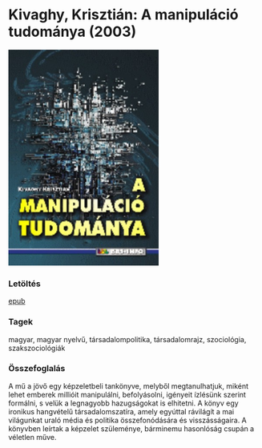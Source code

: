 # <a name="id_293">Kivaghy, Krisztián: A manipuláció tudománya (2003)</a>
<img src="https://github.com/BercziSandor/calibre_lib/raw/main/libs/main/Kivaghy%2C%20Krisztian/A%20manipulacio%20tudomanya%20%28293%29/cover.jpg" alt="cover" width="300"/>

### Letöltés
[epub](https://github.com/BercziSandor/calibre_lib/raw/main/libs/main/Kivaghy%2C%20Krisztian/A%20manipulacio%20tudomanya%20%28293%29/A%20manipulacio%20tudomanya%20-%20Kivaghy%2C%20Krisztian.epub)

### Tagek
magyar, magyar nyelvű, társadalompolitika, társadalomrajz, szociológia, szakszociológiák

### Összefoglalás
<div>
<p>A mű a jövő egy képzeletbeli tankönyve, melyből meg­tanulhatjuk, miként lehet emberek millióit manipulálni, befolyásolni, igényeit ízlésünk szerint formálni, s velük a legnagyobb hazugságokat is elhitetni. A könyv egy ironikus hangvételű társadalomszatíra, amely egyúttal rávilágít a mai világunkat uraló média és politika összefonódására és visszásságaira. A könyvben leírtak a képzelet szüleménye, bárminemu hasonlóság csupán a véletlen műve.</p></div>


